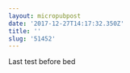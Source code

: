 ```yaml
---
layout: micropubpost
date: '2017-12-27T14:17:32.350Z'
title: ''
slug: '51452'
---
```

Last test before bed
